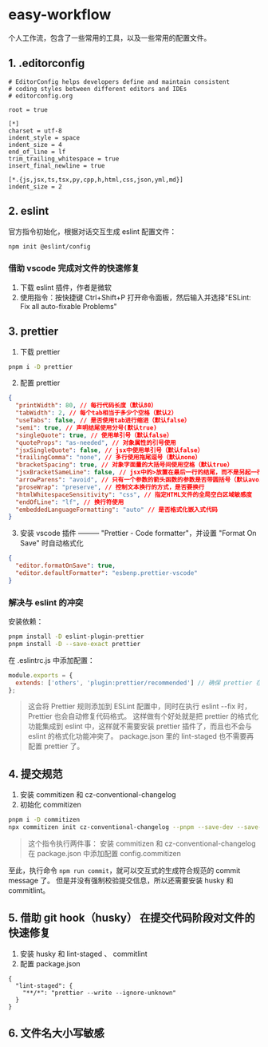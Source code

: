 # easy-workflow

个人工作流，包含了一些常用的工具，以及一些常用的配置文件。

## 1. .editorconfig

```
# EditorConfig helps developers define and maintain consistent
# coding styles between different editors and IDEs
# editorconfig.org

root = true

[*]
charset = utf-8
indent_style = space
indent_size = 4
end_of_line = lf
trim_trailing_whitespace = true
insert_final_newline = true

[*.{js,jsx,ts,tsx,py,cpp,h,html,css,json,yml,md}]
indent_size = 2
```

## 2. eslint

官方指令初始化，根据对话交互生成 eslint 配置文件：

```bash
npm init @eslint/config
```

### 借助 vscode 完成对文件的快速修复

1. 下载 eslint 插件，作者是微软
2. 使用指令：按快捷键 Ctrl+Shift+P 打开命令面板，然后输入并选择"ESLint: Fix all auto-fixable Problems"

## 3. prettier

1. 下载 prettier

```bash
pnpm i -D prettier
```

2. 配置 prettier

```json
{
  "printWidth": 80, // 每行代码长度（默认80）
  "tabWidth": 2, // 每个tab相当于多少个空格（默认2）
  "useTabs": false, // 是否使用tab进行缩进（默认false）
  "semi": true, // 声明结尾使用分号(默认true)
  "singleQuote": true, // 使用单引号（默认false）
  "quoteProps": "as-needed", // 对象属性的引号使用
  "jsxSingleQuote": false, // jsx中使用单引号（默认false）
  "trailingComma": "none", // 多行使用拖尾逗号（默认none）
  "bracketSpacing": true, // 对象字面量的大括号间使用空格（默认true）
  "jsxBracketSameLine": false, // jsx中的>放置在最后一行的结尾，而不是另起一行（默认false）
  "arrowParens": "avoid", // 只有一个参数的箭头函数的参数是否带圆括号（默认avoid）
  "proseWrap": "preserve", // 控制文本换行的方式，是否要换行
  "htmlWhitespaceSensitivity": "css", // 指定HTML文件的全局空白区域敏感度
  "endOfLine": "lf", // 换行符使用
  "embeddedLanguageFormatting": "auto" // 是否格式化嵌入式代码
}
```

3. 安装 vscode 插件 ——— "Prettier - Code formatter"，并设置 "Format On Save" 时自动格式化

```json
{
  "editor.formatOnSave": true,
  "editor.defaultFormatter": "esbenp.prettier-vscode"
}
```

### 解决与 eslint 的冲突

安装依赖：

```bash
pnpm install -D eslint-plugin-prettier
pnpm install -D --save-exact prettier
```

在 .eslintrc.js 中添加配置：

```js
module.exports = {
  extends: ['others', 'plugin:prettier/recommended'] // 确保 prettier 在最后一个
};
```

> 这会将 Prettier 规则添加到 ESLint 配置中，同时在执行 eslint --fix 时，Prettier 也会自动修复代码格式。
> 这样做有个好处就是把 prettier 的格式化功能集成到 eslint 中，这样就不需要安装 prettier 插件了，而且也不会与 eslint 的格式化功能冲突了。
> package.json 里的 lint-staged 也不需要再配置 prettier 了。

## 4. 提交规范

1. 安装 commitizen 和 cz-conventional-changelog
2. 初始化 commitizen

```bash
pnpm i -D commitizen
npx commitizen init cz-conventional-changelog --pnpm --save-dev --save-exact
```

> 这个指令执行两件事：
> 安装 commitizen 和 cz-conventional-changelog
> 在 package.json 中添加配置 config.commitizen

至此，执行命令 `npm run commit`，就可以交互式的生成符合规范的 commit message 了。
但是并没有强制校验提交信息，所以还需要安装 husky 和 commitlint。

## 5. 借助 git hook（husky） 在提交代码阶段对文件的快速修复

1. 安装 husky 和 lint-staged 、 commitlint
2. 配置 package.json

```
{
  "lint-staged": {
    "**/*": "prettier --write --ignore-unknown"
  }
}
```

## 6. 文件名大小写敏感

